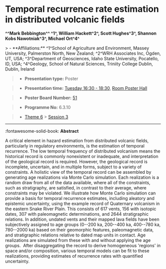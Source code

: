 # Temporal recurrence rate estimation in distributed volcanic fields

**^^Mark Bebbington^^ ^1^, William Hackett^2^, Scott Hughes^3^, Shannon Kobs Nawotniak^3^, Michael Ort^4^**

<!-- more -->> - **Affiliations:** ^1^School of Agriculture and Environment, Massey University, Palmerston North, New Zealand; ^2^WRH Associates Inc, Ogden, UT, USA; ^3^Department of Geosciences, Idaho State University, Pocatello, ID, USA; ^4^Geology, School of Natural Sciences, Triniity College Dublin, Dublin, Ireland

> - **Presentation type:** Poster

> - **Presentation time:** [Tuesday 16:30 - 18:30](../sessions_comparison.md#__tabbed_2_6), [Room Poster Hall](../maps_venue.md#__tabbed_1_1)

> - **Poster Board Number:** [51](../map_poster_boards.md#tuesday)

> - **Programme No:** 6.3.10

> - [Theme 6](../theme6.md) > [Session 3](../sessions/session-6-3.md)

--- 

:fontawesome-solid-book: **Abstract**

A critical element in hazard estimation from distributed volcanic fields, particularly in regulatory environments, is the estimation of temporal recurrence. The low temporal frequency of distributed volcanism means the historical record is commonly nonexistent or inadequate, and interpretation of the geological record is required. However, the geological record is incomplete, uncertain, and in multiple forms, subject to a variety of constraints. A holistic view of the temporal record can be assembled by generating age realizations via Monte Carlo simulation. Each realization is a random draw from all of the data available, where all of the constraints, such as stratigraphy, are satisfied, in contrast to their average, where constraints may be violated. We illustrate how Monte Carlo simulation can provide a basis for temporal recurrence estimates, including aleatory and epistemic uncertainty, using the example record of Quaternary volcanism in the eastern Snake River Plain. This consists of 617 vents, 156 with isotopic dates, 307 with paleomagnetic determinations, and 2644 stratigraphic relations. In addition, undated vents and their mapped lava fields have been subjectively assigned to age groups (0--200 ka, 200--400 ka, 400--780 ka, 780--2000 ka) based on their geomorphic features, paleomagnetic data, and stratigraphic relations relative to dated map units in contact. Age realizations are simulated from these with and without applying the age groups.  After disaggregating the record to derive homogeneous 'regions' in space and/or composition, various temporal models can be fit to these realizations, providing estimates of recurrence rates with quantified uncertainty.

